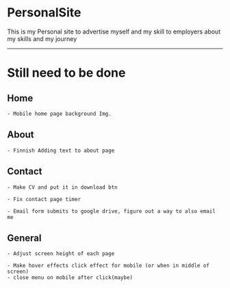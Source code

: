 # PersonalSite

This is my Personal site to advertise myself and my skill to employers about my skills and my journey

------
# Still need to be done

## Home

    - Mobile home page background Img.

## About

    - Finnish Adding text to about page

## Contact

    - Make CV and put it in download btn

    - Fix contact page timer

    - Email form submits to google drive, figure out a way to also email me

## General

    - Adjust screen height of each page

    - Make hover effects click effect for mobile (or when in middle of screen)
    - close menu on mobile after click(maybe) 
